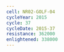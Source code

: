 ```yaml
---
cell: NR02-GOLF-04
cycleYear: 2015
cycle: 37
cycleDate: 2015-37
resistance: 362000
enlightened: 338000
---
```

